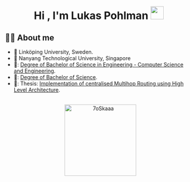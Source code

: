 <h1 align="center">Hi , I'm Lukas Pohlman <img src="https://media.giphy.com/media/hvRJCLFzcasrR4ia7z/giphy.gif" width="35"></h1>

## :sassy_man:  About me
- :school: Linköping University, Sweden.
- :school: Nanyang Technological University, Singapore
- 👑: [Degree of Bachelor of Science in Engineering - Computer Science and Engineering](https://github.com/lukasp2/lukasp2/blob/master/engineering_degree.pdf).
- 👑: [Degree of Bachelor of Science](https://github.com/lukasp2/lukasp2/blob/master/bachelors_degree.pdf).
- 📖: Thesis: [Implementation of centralised Multihop Routing using High Level Architecture](https://github.com/lukasp2/lukasp2/blob/master/thesis.pdf).

<p align="center">
  <br/>
  &nbsp;
  <img src="https://github-readme-stats.vercel.app/api/top-langs?username=lukasp2&langs_count=10&show_icons=true&locale=en&layout=compact&theme=algolia" alt="7oSkaaa" height="192px"/>
  <br/>
</p>
